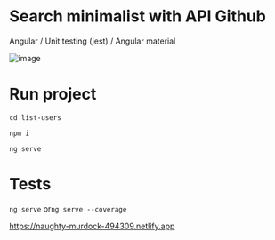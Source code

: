 # Search minimalist with API Github

Angular / Unit testing (jest) / Angular material

![image](https://user-images.githubusercontent.com/39713034/140238426-06d3be46-85a1-4b24-ad44-fa6a18215e04.png)



# Run project




`cd list-users`

`npm i`

`ng serve`



# Tests

`ng serve` or`ng serve --coverage`


https://naughty-murdock-494309.netlify.app
